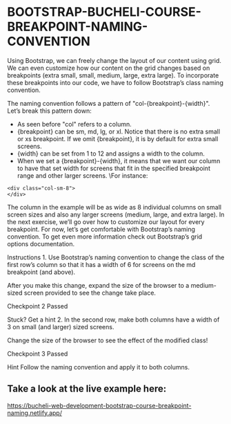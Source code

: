 # BOOTSTRAP-BUCHELI-COURSE-BREAKPOINT-NAMING-CONVENTION

Using Bootstrap, we can freely change the layout of our content using grid. We can even customize how our content on the grid changes based on breakpoints (extra small, small, medium, large, extra large). To incorporate these breakpoints into our code, we have to follow Bootstrap’s class naming convention.

The naming convention follows a pattern of "col-{breakpoint}-{width}". Let’s break this pattern down:

* As seen before "col" refers to a column.
* {breakpoint} can be sm, md, lg, or xl. Notice that there is no extra small or xs breakpoint. If we omit {breakpoint}, it is by default for extra small screens.
* {width} can be set from 1 to 12 and assigns a width to the column.
* When we set a {breakpoint}-{width}, it means that we want our column to have that set width for screens that fit in the specified breakpoint range and other larger screens.
\For instance:

```
<div class="col-sm-8"> 
</div>
```

The column in the example will be as wide as 8 individual columns on small screen sizes and also any larger screens (medium, large, and extra large). In the next exercise, we’ll go over how to customize our layout for every breakpoint. For now, let’s get comfortable with Bootstrap’s naming convention. To get even more information check out Bootstrap’s grid options documentation.

Instructions
1.
Use Bootstrap’s naming convention to change the class of the first row’s column so that it has a width of 6 for screens on the md breakpoint (and above).

After you make this change, expand the size of the browser to a medium-sized screen provided to see the change take place.

Checkpoint 2 Passed

Stuck? Get a hint
2.
In the second row, make both columns have a width of 3 on small (and larger) sized screens.

Change the size of the browser to see the effect of the modified class!

Checkpoint 3 Passed

Hint
Follow the naming convention and apply it to both columns.

## Take a look at the live example here:
https://bucheli-web-development-bootstrap-course-breakpoint-naming.netlify.app/
